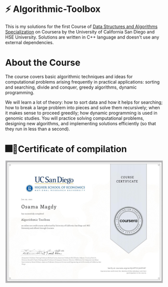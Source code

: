 # ⚡ Algorithmic-Toolbox
This is my solutions for the first Course of <a href="https://www.coursera.org/specializations/data-structures-algorithms">Data Structures and Algorithms Specialization</a> on Coursera by the University of California San Diego and HSE University. Solutions are written in C++ language and doesn't use any external dependencies.

# About the Course
The course covers basic algorithmic techniques and ideas for computational problems arising frequently in practical applications: sorting and searching, divide and conquer, greedy algorithms, dynamic programming.

We will learn a lot of theory: how to sort data and how it helps for searching; how to break a large problem into pieces and solve them recursively; when it makes sense to proceed greedily; how dynamic programming is used in genomic studies. You will practice solving computational problems, designing new algorithms, and implementing solutions efficiently (so that they run in less than a second).

# 🎆🦾Certificate of compilation
<img src="./CERTIFICATE_LANDING_PAGE.jpeg">